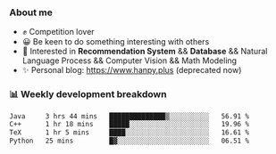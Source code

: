 ### About me

- ✊ Competition lover
- 😀 Be keen to do something interesting with others
- 🎈 Interested in **Recommendation System** && **Database** && Natural Language Process && Computer Vision && Math Modeling
- ✨ Personal blog: https://www.hanpy.plus (deprecated now)


### 📊 Weekly development breakdown
<!--START_SECTION:waka-->

```txt
Java     3 hrs 44 mins   ██████████████▒░░░░░░░░░░   56.91 %
C++      1 hr 18 mins    █████░░░░░░░░░░░░░░░░░░░░   19.96 %
TeX      1 hr 5 mins     ████░░░░░░░░░░░░░░░░░░░░░   16.61 %
Python   25 mins         █▓░░░░░░░░░░░░░░░░░░░░░░░   06.51 %
```

<!--END_SECTION:waka-->
